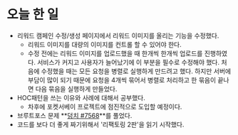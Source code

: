 # 오늘 한 일

- 리워드 캠페인 수정/생성 페이지에서 리워드 이미지를 올리는 기능을 수정했다.
  - 리워드 이미지를 대량의 이미지를 컨트롤 할 수 있어야 한다.
  - 수정 전에는 리워드 이미지를 업로드했을 때 한개씩 한개씩 업로드를 진행하였다.
    서비스가 커지고 사용자가 늘어났기에 이 부분을 필수로 수정해야 했다.
    처음에 수정했을 때는 모든 요청을 병렬로 실행하게 만드려고 했다.
    하지만 서버에 부담이 많이 되기 때문에 요청을 4개씩 묶어서 병렬로 처리하고 한 묶음이 끝나면 다음 묶음을 실행하게 만들었다.
- HOC패턴을 쓰는 이유와 사례에 대해서 공부했다.
  - 차후에 포켓서베이 프로젝트에 점진적으로 도입할 예정이다.
- 브루트포스 문제 **[덩치 #7568](https://www.acmicpc.net/problem/7568)**를 풀었다.
- 코드를 보다 더 좋게 짜기위해서 '리팩토링 2판'을 읽기 시작했다.

